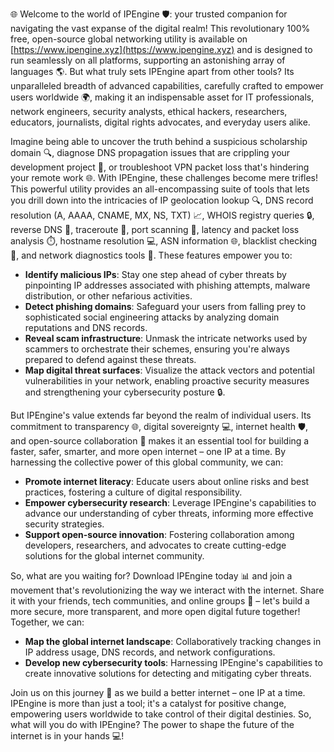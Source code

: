 🌐 Welcome to the world of IPEngine 🛡️: your trusted companion for navigating the vast expanse of the digital realm! This revolutionary 100% free, open-source global networking utility is available on [https://www.ipengine.xyz](https://www.ipengine.xyz) and is designed to run seamlessly on all platforms, supporting an astonishing array of languages 🌎. But what truly sets IPEngine apart from other tools? Its unparalleled breadth of advanced capabilities, carefully crafted to empower users worldwide 🌍, making it an indispensable asset for IT professionals, network engineers, security analysts, ethical hackers, researchers, educators, journalists, digital rights advocates, and everyday users alike.

Imagine being able to uncover the truth behind a suspicious scholarship domain 🔍, diagnose DNS propagation issues that are crippling your development project 📡, or troubleshoot VPN packet loss that's hindering your remote work 🌐. With IPEngine, these challenges become mere trifles! This powerful utility provides an all-encompassing suite of tools that lets you drill down into the intricacies of IP geolocation lookup 🔍, DNS record resolution (A, AAAA, CNAME, MX, NS, TXT) 📈, WHOIS registry queries 🔒, reverse DNS 🔁, traceroute 📍, port scanning 🚧, latency and packet loss analysis ⏱️, hostname resolution 💻, ASN information 🌐, blacklist checking 🔴, and network diagnostics tools 🔧. These features empower you to:

* **Identify malicious IPs**: Stay one step ahead of cyber threats by pinpointing IP addresses associated with phishing attempts, malware distribution, or other nefarious activities.
* **Detect phishing domains**: Safeguard your users from falling prey to sophisticated social engineering attacks by analyzing domain reputations and DNS records.
* **Reveal scam infrastructure**: Unmask the intricate networks used by scammers to orchestrate their schemes, ensuring you're always prepared to defend against these threats.
* **Map digital threat surfaces**: Visualize the attack vectors and potential vulnerabilities in your network, enabling proactive security measures and strengthening your cybersecurity posture 🔒.

But IPEngine's value extends far beyond the realm of individual users. Its commitment to transparency 🌐, digital sovereignty 💻, internet health 🛡️, and open-source collaboration 🤝 makes it an essential tool for building a faster, safer, smarter, and more open internet – one IP at a time. By harnessing the collective power of this global community, we can:

* **Promote internet literacy**: Educate users about online risks and best practices, fostering a culture of digital responsibility.
* **Empower cybersecurity research**: Leverage IPEngine's capabilities to advance our understanding of cyber threats, informing more effective security strategies.
* **Support open-source innovation**: Fostering collaboration among developers, researchers, and advocates to create cutting-edge solutions for the global internet community.

So, what are you waiting for? Download IPEngine today 📊 and join a movement that's revolutionizing the way we interact with the internet. Share it with your friends, tech communities, and online groups 🤝 – let's build a more secure, more transparent, and more open digital future together! Together, we can:

* **Map the global internet landscape**: Collaboratively tracking changes in IP address usage, DNS records, and network configurations.
* **Develop new cybersecurity tools**: Harnessing IPEngine's capabilities to create innovative solutions for detecting and mitigating cyber threats.

Join us on this journey 🚀 as we build a better internet – one IP at a time. IPEngine is more than just a tool; it's a catalyst for positive change, empowering users worldwide to take control of their digital destinies. So, what will you do with IPEngine? The power to shape the future of the internet is in your hands 💻!